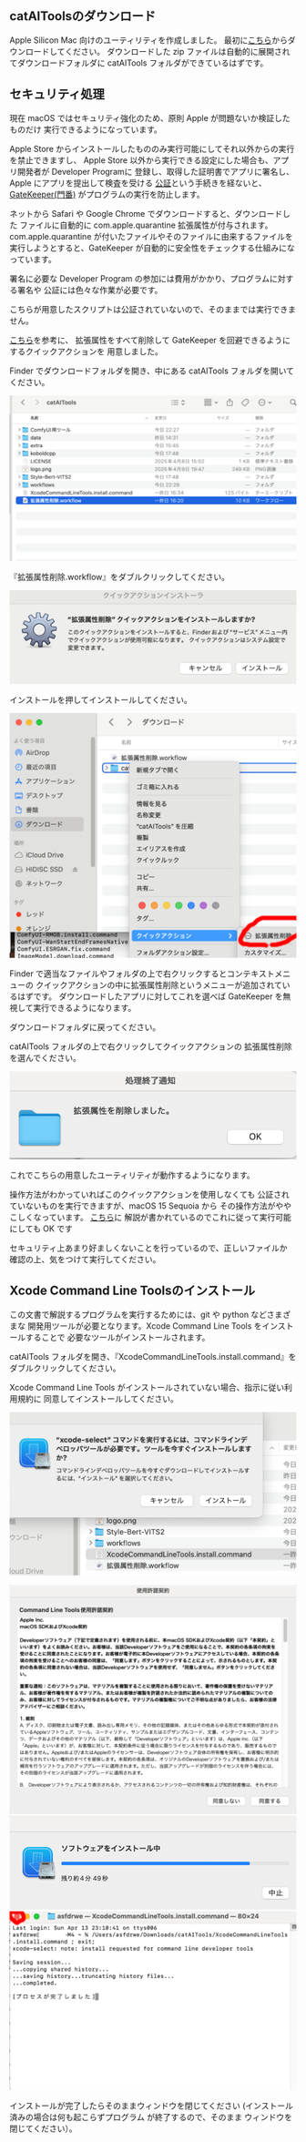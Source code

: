 ## catAIToolsのダウンロード
Apple Silicon Mac 向けのユーティリティを作成しました。
最初に[こちら]()からダウンロードしてください。
ダウンロードした zip ファイルは自動的に展開されてダウンロードフォルダに
catAITools フォルダができているはずです。

## セキュリティ処理
現在 macOS ではセキュリティ強化のため、原則 Apple が問題ないか検証したものだけ
実行できるようになっています。

Apple Store からインストールしたもののみ実行可能にしてそれ以外からの実行を禁止できますし、
Apple Store 以外から実行できる設定にした場合も、アプリ開発者が Developer Programに
登録し、取得した証明書でアプリに署名し、Apple にアプリを提出して検査を受ける
[公証](https://developer.apple.com/jp/developer-id/)という手続きを経ないと、
[GateKeeper(門番)](https://support.apple.com/ja-jp/guide/security/sec5599b66df/web)
がプログラムの実行を防止します。

ネットから Safari や Google Chrome でダウンロードすると、ダウンロードした
ファイルに自動的に com.apple.quarantine 拡張属性が付与されます。
com.apple.quarantine が付いたファイルやそのファイルに由来するファイルを
実行しようとすると、GateKeeper が自動的に安全性をチェックする仕組みになっています。

署名に必要な Developer Program の参加には費用がかかり、プログラムに対する署名や
公証には色々な作業が必要です。

こちらが用意したスクリプトは公証されていないので、そのままでは実行できません。

[こちら](https://qiita.com/daidara_bo/items/3107c4ded07ef9d43a5a)を参考に、
拡張属性をすべて削除して GateKeeper を回避できるようにするクイックアクションを
用意しました。

Finder でダウンロードフォルダを開き、中にある catAITools フォルダを開いてください。

![extent1](img/2001.png)

『拡張属性削除.workflow』をダブルクリックしてください。

![extent2](img/2002.png)

インストールを押してインストールしてください。

![extent3](img/2003.png)

Finder で適当なファイルやフォルダの上で右クリックするとコンテキストメニューの
クイックアクションの中に拡張属性削除というメニューが追加されているはずです。
ダウンロードしたアプリに対してこれを選べば GateKeeper を無視して実行できるようになります。

ダウンロードフォルダに戻ってください。

catAITools フォルダの上で右クリックしてクイックアクションの
拡張属性削除を選んでください。

![extent4](img/2004.png)

これでこちらの用意したユーティリティが動作するようになります。

操作方法がわかっていればこのクイックアクションを使用しなくても
公証されていないものを実行できますが、macOS 15 Sequoia から
その操作方法がややこしくなっています。
[こちら](https://support.apple.com/ja-jp/102445)に
解説が書かれているのでこれに従って実行可能にしても OK です

セキュリティ上あまり好ましくないことを行っているので、正しいファイルか
確認の上、気をつけて実行してください。

## Xcode Command Line Toolsのインストール

この文書で解説するプログラムを実行するためには、git や python などさまざまな
開発用ツールが必要となります。Xcode Command Line Tools をインストールすることで
必要なツールがインストールされます。

catAITools フォルダを開き、『XcodeCommandLineTools.install.command』を
ダブルクリックしてください。

Xcode Command Line Tools がインストールされていない場合、指示に従い利用規約に
同意してインストールしてください。

![xcode1](img/2005.png)

![xcode2](img/2006.png)
![xcode3](img/2007.png)
![xcode6](img/2008.png)

インストールが完了したらそのままウィンドウを閉じてください
(インストール済みの場合は何も起こらずプログラム が終了するので、そのまま
ウィンドウを閉じてください）。
